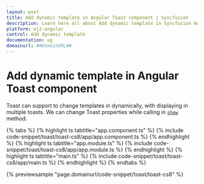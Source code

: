 ```yaml
---
layout: post
title: Add dynamic template in Angular Toast component | Syncfusion
description: Learn here all about Add dynamic template in Syncfusion Angular Toast component of Syncfusion Essential JS 2 and more.
platform: ej2-angular
control: Add dynamic template 
documentation: ug
domainurl: ##DomainURL##
---
```


# Add dynamic template in Angular Toast component

Toast can support to change templates in dynamically, with displaying in multiple toasts. We can change Toast properties while calling in [`show`](https://ej2.syncfusion.com/angular/documentation/api/toast#show) method.

{% tabs %}
{% highlight ts tabtitle="app.component.ts" %}
{% include code-snippet/toast/toast-cs8/app/app.component.ts %}
{% endhighlight %}
{% highlight ts tabtitle="app.module.ts" %}
{% include code-snippet/toast/toast-cs8/app/app.module.ts %}
{% endhighlight %}
{% highlight ts tabtitle="main.ts" %}
{% include code-snippet/toast/toast-cs8/app/main.ts %}
{% endhighlight %}
{% endtabs %}
  
{% previewsample "page.domainurl/code-snippet/toast/toast-cs8" %}